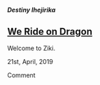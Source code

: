 <div class="col-10 col-sm-11">
    <h5 class="post-author">Destiny Ihejirika</h5>
    <h2 class="post-title">
    <a href="blog-details">We Ride on Dragon</a>
    </h2>
    <p class="post-detail">
        Welcome to Ziki.
    </p>
    <div class="row post-action-bar">
        <div class="col-6 col-sm-6 post-date text-left">
            <p>21st, April, 2019</p>
            </div>
            <div class="col-6 col-sm-6 post-comment text-right">
                <p>Comment</p>
            </div>
        </div>
    </div>
</div>

